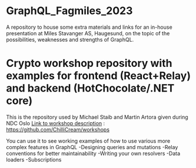 # GraphQL_Fagmiles_2023
A repository to house some extra materials and links for an in-house presentation at Miles Stavanger AS, Haugesund, on the topic of the possibilities, weaknesses and strengths of GraphQL.


# Crypto workshop repository with examples for frontend (React+Relay) and backend (HotChocolate/.NET core)

This is the repository used by Michael Staib and Martin Artora given during NDC Oslo [Link to workshop description](https://ndcoslo.com/agenda/building-modern-applications-with-graphql-using-asp-net-core-6-hot-chocolate-and-relay/cb7ce0173d8f) :
https://github.com/ChilliCream/workshops

You can use it to see working examples of how to use various more complex features in GraphQL
-Designing queries and mutations
-Relay conventions for better maintainability
-Writing your own resolvers
-Data loaders
-Subscriptions

